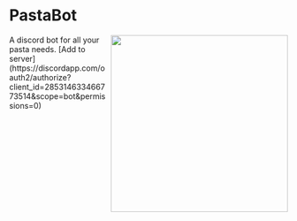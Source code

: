 # PastaBot
<img align="right" src="http://www.nbdeg.com/images/pastaCircle.png" height="320" width="320">
A discord bot for all your pasta needs.
[Add to server](https://discordapp.com/oauth2/authorize?client_id=285314633466773514&scope=bot&permissions=0)
